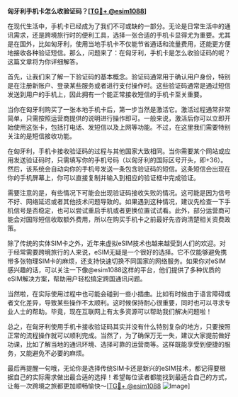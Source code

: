 **匈牙利手机卡怎么收验证码？[[TG💪+ @esim1088](https://t.me/s/esim1088)]**

在现代生活中，手机卡已经成为了我们不可或缺的一部分。无论是日常生活中的通讯需求，还是跨境旅行时的便利工具，选择一张合适的手机卡显得尤为重要。尤其是在国外，比如匈牙利，使用当地手机卡不仅能节省通话和流量费用，还能更方便地接收各种验证短信。那么，问题来了：在匈牙利，手机卡是怎么收验证码的呢？这篇文章将为你详细解答。

首先，让我们来了解一下验证码的基本概念。验证码通常用于确认用户身份，特别是在注册新账户、登录某些服务或者进行支付操作时。这些验证码通常是通过短信发送到用户的手机上，因此拥有一个能正常接收短信的手机卡至关重要。

当你在匈牙利购买了一张本地手机卡后，第一步当然是激活它。激活过程通常非常简单，只需按照运营商提供的说明进行操作即可。一般来说，激活后你可以立即开始使用这张卡，包括打电话、发短信以及上网等功能。不过，在这里我们需要特别关注的是短信接收功能。

在匈牙利，手机卡接收验证码的过程与其他国家大致相同。当你需要某个网站或应用发送验证码时，只需填写你的手机号码（以匈牙利的国际区号开头，即+36）。然后，该系统会自动向你的手机号发送一条包含验证码的短信。这条短信会出现在你的手机屏幕上，你可以直接复制并输入到相应的验证框中完成验证。

需要注意的是，有些情况下可能会出现验证码接收失败的情况。这可能是因为信号不好、网络延迟或者其他技术问题导致的。如果遇到这种情况，建议先检查一下手机信号是否稳定，也可以尝试重启手机或者更换位置试试看。此外，部分运营商可能会对国际短信收取额外费用，所以在购买手机卡之前最好先咨询清楚相关资费政策。

除了传统的实体SIM卡之外，近年来虚拟eSIM技术也越来越受到人们的欢迎。对于经常需要跨境旅行的人来说，eSIM无疑是一个很好的选择。它不仅能够避免携带多张物理SIM卡的麻烦，还支持快速切换不同国家的网络服务。如果你对eSIM感兴趣的话，可以关注一下像@esim1088这样的平台，他们提供了多种优质的eSIM解决方案，帮助用户轻松搞定跨国通讯问题。

当然啦，在实际使用过程中也可能会碰到一些小插曲。比如有时候由于语言障碍或者文化差异，导致某些操作不太顺利。这时候保持耐心很重要，同时也可以寻求专业人士的帮助。毕竟，现在互联网上有太多资源可以帮助我们解决问题啦！

总之，在匈牙利使用手机卡接收验证码其实并没有什么特别复杂的地方，只要按照正常的流程操作就可以顺利完成。当然了，为了确保万无一失，建议大家提前做好功课，比如了解当地的通讯环境、选择可靠的运营商等。这样既能享受到便捷的服务，又能避免不必要的麻烦。

最后再提醒一句哦，无论你是选择传统SIM卡还是新兴的eSIM技术，都记得要根据自己的实际需求做出最合适的选择！希望每位读者都能找到最适合自己的方式，让每一次跨境之旅都更加顺畅愉快～[[TG💪+ @esim1088](https://t.me/s/esim1088) ![Image](https://i.postimg.cc/4NQfJmqS/Snipaste-2025-05-13-00-14-12.png)]